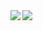 <a href="https://github.com/anuraghazra/github-readme-stats">
  <img align="left" src="https://github-readme-stats.vercel.app/api?username=nabinno&count_private=true&show_icons=true&bg_color=30,e96443,904e95&title_color=fff&text_color=fff" />
</a>
<a href="https://github.com/anuraghazra/github-readme-stats">
  <img align="left" src="https://github-readme-stats.vercel.app/api/top-langs?username=nabinno&layout=compact&bg_color=30,e96443,904e95&title_color=fff&text_color=fff" />
</a>

<!--
**nabinno/nabinno** is a ✨ _special_ ✨ repository because its `README.md` (this file) appears on your GitHub profile.

Here are some ideas to get you started:

- 🔭 I’m currently working on ...
- 🌱 I’m currently learning ...
- 👯 I’m looking to collaborate on ...
- 🤔 I’m looking for help with ...
- 💬 Ask me about ...
- 📫 How to reach me: ...
- 😄 Pronouns: ...
- ⚡ Fun fact: ...
-->
